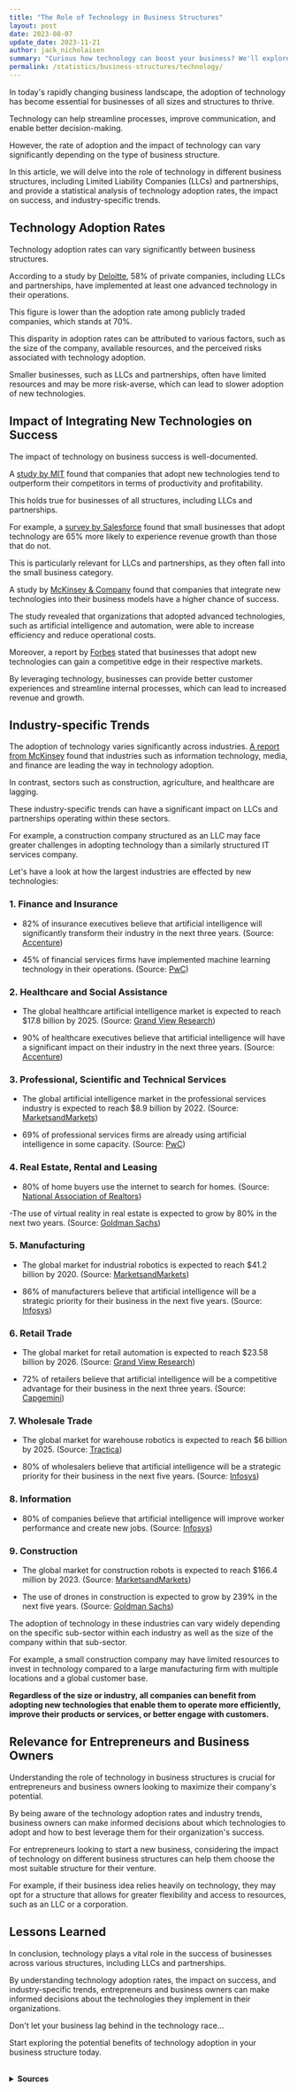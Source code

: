 ```yaml
---
title: "The Role of Technology in Business Structures"
layout: post
date: 2023-08-07
update_date: 2023-11-21
author: jack_nicholaisen
summary: "Curious how technology can boost your business? We'll explore its adoption and impact on LLCs, partnerships, and industry trends for your growth and success."
permalink: /statistics/business-structures/technology/
--- 
```


In today's rapidly changing business landscape, the adoption of technology has become essential for businesses of all sizes and structures to thrive. 

Technology can help streamline processes, improve communication, and enable better decision-making. 

However, the rate of adoption and the impact of technology can vary significantly depending on the type of business structure. 

In this article, we will delve into the role of technology in different business structures, including Limited Liability Companies (LLCs) and partnerships, and provide a statistical analysis of technology adoption rates, the impact on success, and industry-specific trends.

## Technology Adoption Rates

Technology adoption rates can vary significantly between business structures. 

According to a study by [Deloitte](https://www2.deloitte.com/us/en/insights/topics/strategy/technology-trends-private-companies.html), 58% of private companies, including LLCs and partnerships, have implemented at least one advanced technology in their operations. 

This figure is lower than the adoption rate among publicly traded companies, which stands at 70%.

This disparity in adoption rates can be attributed to various factors, such as the size of the company, available resources, and the perceived risks associated with technology adoption. 

Smaller businesses, such as LLCs and partnerships, often have limited resources and may be more risk-averse, which can lead to slower adoption of new technologies.

## Impact of Integrating New Technologies on Success

The impact of technology on business success is well-documented. 

A [study by MIT](https://www.technologyreview.com/s/516601/how-technology-is-destroying-jobs/) found that companies that adopt new technologies tend to outperform their competitors in terms of productivity and profitability. 

This holds true for businesses of all structures, including LLCs and partnerships.

For example, a [survey by Salesforce](https://www.salesforce.com/blog/2015/10/how-technology-is-impacting-small-businesses.html) found that small businesses that adopt technology are 65% more likely to experience revenue growth than those that do not. 

This is particularly relevant for LLCs and partnerships, as they often fall into the small business category.

A study by [McKinsey & Company](https://www.mckinsey.com/business-functions/mckinsey-digital/our-insights/the-next-normal-arrives-trends-that-will-define-2021-and-beyond) found that companies that integrate new technologies into their business models have a higher chance of success. 

The study revealed that organizations that adopted advanced technologies, such as artificial intelligence and automation, were able to increase efficiency and reduce operational costs. 

Moreover, a report by [Forbes](https://www.forbes.com/sites/quora/2019/03/19/how-is-technology-changing-the-way-business-is-done/?sh=3c7a4f2d5bb0) stated that businesses that adopt new technologies can gain a competitive edge in their respective markets. 

By leveraging technology, businesses can provide better customer experiences and streamline internal processes, which can lead to increased revenue and growth.

## Industry-specific Trends

The adoption of technology varies significantly across industries. [A report from McKinsey](https://www.mckinsey.com/business-functions/mckinsey-digital/our-insights/digital-america-a-tale-of-the-haves-and-have-mores) found that industries such as information technology, media, and finance are leading the way in technology adoption. 

In contrast, sectors such as construction, agriculture, and healthcare are lagging.

These industry-specific trends can have a significant impact on LLCs and partnerships operating within these sectors. 

For example, a construction company structured as an LLC may face greater challenges in adopting technology than a similarly structured IT services company.

Let's have a look at how the largest industries are effected by new technologies:

### 1.   Finance and Insurance

-  82% of insurance executives believe that artificial intelligence will significantly transform their industry in the next three years. (Source: [Accenture](https://www.accenture.com/us-en/insight-insurance-artificial-intelligence))

-  45% of financial services firms have implemented machine learning technology in their operations. (Source: [PwC](https://www.pwc.com/us/en/industries/financial-services/research-institute/top-issues/artificial-intelligence.html))

### 2.   Healthcare and Social Assistance

-  The global healthcare artificial intelligence market is expected to reach $17.8 billion by 2025. (Source: [Grand View Research](https://www.grandviewresearch.com/industry-analysis/healthcare-artificial-intelligence-ai-market))

-  90% of healthcare executives believe that artificial intelligence will have a significant impact on their industry in the next three years. (Source: [Accenture](https://www.accenture.com/us-en/insight-artificial-intelligence-healthcare))

### 3.   Professional, Scientific and Technical Services

-  The global artificial intelligence market in the professional services industry is expected to reach $8.9 billion by 2022. (Source: [MarketsandMarkets](https://www.marketsandmarkets.com/Market-Reports/artificial-intelligence-market-74851580.html))

-  69% of professional services firms are already using artificial intelligence in some capacity. (Source: [PwC](https://www.pwc.com/us/en/industries/financial-services/research-institute/top-issues/artificial-intelligence.html))

### 4.  Real Estate, Rental and Leasing

- 80% of home buyers use the internet to search for homes. (Source: [National Association of Realtors](https://www.nar.realtor/research-and-statistics/quick-real-estate-statistics))

-The use of virtual reality in real estate is expected to grow by 80% in the next two years. (Source: [Goldman Sachs](https://www.goldmansachs.com/insights/pages/virtual-and-augmented-reality/report.pdf))

### 5.  Manufacturing

- The global market for industrial robotics is expected to reach $41.2 billion by 2020. (Source: [MarketsandMarkets](https://www.marketsandmarkets.com/Market-Reports/industrial-robotics-market-643.html))

- 86% of manufacturers believe that artificial intelligence will be a strategic priority for their business in the next five years. (Source: [Infosys](https://www.infosys.com/aimaturity/Documents/manufacturing-white-paper.pdf))

### 6.  Retail Trade

- The global market for retail automation is expected to reach $23.58 billion by 2026. (Source: [Grand View Research](https://www.grandviewresearch.com/industry-analysis/retail-automation-market))

- 72% of retailers believe that artificial intelligence will be a competitive advantage for their business in the next three years. (Source: [Capgemini](https://www.capgemini.com/research/artificial-intelligence-in-retail/))

### 7.  Wholesale Trade

- The global market for warehouse robotics is expected to reach $6 billion by 2025. (Source: [Tractica](https://www.tractica.com/research/warehouse-robots/))

- 80% of wholesalers believe that artificial intelligence will be a strategic priority for their business in the next five years. (Source: [Infosys](https://www.infosys.com/aimaturity/Documents/wholesale-distribution-white-paper.pdf))

### 8.  Information

- 80% of companies believe that artificial intelligence will improve worker performance and create new jobs. (Source: [Infosys](https://www.infosys.com/aimaturity/Documents/enterprise-ai-white-paper.pdf))

### 9.  Construction

- The global market for construction robots is expected to reach $166.4 million by 2023. (Source: [MarketsandMarkets](https://www.marketsandmarkets.com/Market-Reports/construction-robot-market-191181584.html))

- The use of drones in construction is expected to grow by 239% in the next five years. (Source: [Goldman Sachs](https://www.goldmansachs.com/insights/pages/drones/report.pdf))

The adoption of technology in these industries can vary widely depending on the specific sub-sector within each industry as well as the size of the company within that sub-sector. 

For example, a small construction company may have limited resources to invest in technology compared to a large manufacturing firm with multiple locations and a global customer base.

**Regardless of the size or industry, all companies can benefit from adopting new technologies that enable them to operate more efficiently, improve their products or services, or better engage with customers.**

## Relevance for Entrepreneurs and Business Owners

Understanding the role of technology in business structures is crucial for entrepreneurs and business owners looking to maximize their company's potential.

By being aware of the technology adoption rates and industry trends, business owners can make informed decisions about which technologies to adopt and how to best leverage them for their organization's success.

For entrepreneurs looking to start a new business, considering the impact of technology on different business structures can help them choose the most suitable structure for their venture.

For example, if their business idea relies heavily on technology, they may opt for a structure that allows for greater flexibility and access to resources, such as an LLC or a corporation.

## Lessons Learned

In conclusion, technology plays a vital role in the success of businesses across various structures, including LLCs and partnerships.

By understanding technology adoption rates, the impact on success, and industry-specific trends, entrepreneurs and business owners can make informed decisions about the technologies they implement in their organizations.

Don't let your business lag behind in the technology race...

Start exploring the potential benefits of technology adoption in your business structure today.

<br>
<details>
<summary><b>Sources</b></summary>
<br>
<ul>
    <li><a href="https://www2.deloitte.com/us/en/insights/topics/strategy/technology-trends-private-companies.html">Deloitte: Technology Trends Among Private Companies</a></li>
    <li><a href="https://www.technologyreview.com/s/516601/how-technology-is-destroying-jobs/">MIT Technology Review: How Technology Is Destroying Jobs</a></li>
    <li><a href="https://www.salesforce.com/blog/2015/10/how-technology-is-impacting-small-businesses.html">Salesforce: How Technology Is Impacting Small Businesses</a></li>
    <li><a href="https://www.mckinsey.com/business-functions/mckinsey-digital/our-insights/digital-america-a-tale-of-the-haves-and-have-mores">McKinsey: Digital America - A Tale of the Haves and Have-Mores</a></li>
    <li><a href="https://www.accenture.com/us-en/insight-insurance-artificial-intelligence">Accenture</a></li>
    <li><a href="https://www.pwc.com/us/en/industries/financial-services/research-institute/top-issues/artificial-intelligence.html">PwC</a></li>
    <li><a href="https://www.grandviewresearch.com/industry-analysis/healthcare-artificial-intelligence-ai-market">Grand View Research</a></li>
    <li><a href="https://www.infosys.com/aimaturity/Documents/manufacturing-white-paper.pdf">Infosys</a></li>
    <li><a href="https://www.nar.realtor/research-and-statistics/quick-real-estate-statistics">National Association of Realtors</a></li>
    <li><a href="https://www.goldmansachs.com/insights/pages/virtual-and-augmented-reality/report.pdf">Goldman Sachs</a></li>
    <li><a href="https://www.tractica.com/research/warehouse-robots/">Tractica</a></li>
    <li><a href="https://www.marketsandmarkets.com/Market-Reports/artificial-intelligence-market-74851580.htm">MarketsandMarkets</a></li>
    <li><a href="https://www.marketsandmarkets.com/Market-Reports/construction-robot-market-191181584.html">MarketsandMarkets</a></li>
    <li><a href="https://www.marketsandmarkets.com/Market-Reports/industrial-robotics-market-643.html">MarketsandMarkets</a></li>
</ul>
</details>

